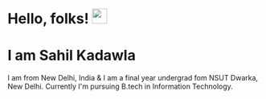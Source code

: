 # Hello, folks! <img src="https://raw.githubusercontent.com/MartinHeinz/MartinHeinz/master/wave.gif" width="30px">
# I am Sahil Kadawla 
I am from New Delhi, India & I am a final year undergrad fom NSUT Dwarka, New Delhi.
Currently I'm pursuing B.tech in Information Technology. 
